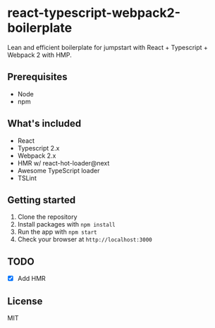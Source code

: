 # react-typescript-webpack2-boilerplate
Lean and efficient boilerplate for jumpstart with React + Typescript + Webpack 2 with HMP.

## Prerequisites
- Node
- npm

## What's included
- React
- Typescript 2.x
- Webpack 2.x
- HMR w/ react-hot-loader@next
- Awesome TypeScript loader
- TSLint

## Getting started
1. Clone the repository
1. Install packages with `npm install`
1. Run the app with `npm start`
1. Check your browser at `http://localhost:3000`

## TODO
- [x] Add HMR

## License
MIT
